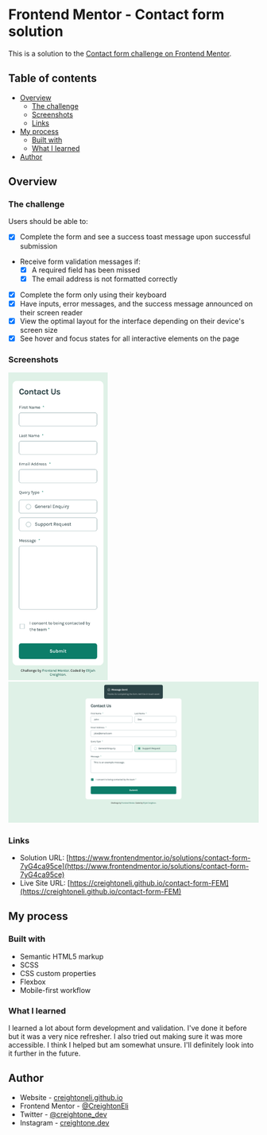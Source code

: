 # Frontend Mentor - Contact form solution

This is a solution to the [Contact form challenge on Frontend Mentor](https://www.frontendmentor.io/challenges/contact-form--G-hYlqKJj).

## Table of contents

- [Overview](#overview)
  - [The challenge](#the-challenge)
  - [Screenshots](#screenshots)
  - [Links](#links)
- [My process](#my-process)
  - [Built with](#built-with)
  - [What I learned](#what-i-learned)
- [Author](#author)

## Overview

### The challenge

Users should be able to:

- [x] Complete the form and see a success toast message upon successful submission
- Receive form validation messages if:
  - [x] A required field has been missed
  - [x] The email address is not formatted correctly
- [x] Complete the form only using their keyboard
- [x] Have inputs, error messages, and the success message announced on their screen reader
- [x] View the optimal layout for the interface depending on their device's screen size
- [x] See hover and focus states for all interactive elements on the page

### Screenshots

<img src="assets/images/screenshotMobile.png" width="200px">
<img src="assets/images/screenshotDesktop.png" width="700px">

### Links

- Solution URL: [https://www.frontendmentor.io/solutions/contact-form-7yG4ca95ce](https://www.frontendmentor.io/solutions/contact-form-7yG4ca95ce)
- Live Site URL: [https://creightoneli.github.io/contact-form-FEM](https://creightoneli.github.io/contact-form-FEM)

## My process

### Built with

- Semantic HTML5 markup
- SCSS
- CSS custom properties
- Flexbox
- Mobile-first workflow

### What I learned

I learned a lot about form development and validation. I've done it before but it was a very nice refresher. I also tried out making sure it was more accessible. I think I helped but am somewhat unsure. I'll definitely look into it further in the future.

## Author

- Website - [creightoneli.github.io](https://creightoneli.github.io/)
- Frontend Mentor - [@CreightonEli](https://www.frontendmentor.io/profile/CreightonEli)
- Twitter - [@creightone_dev](https://x.com/creightone_dev)
- Instagram - [creightone.dev](https://www.instagram.com/creightone.dev/)